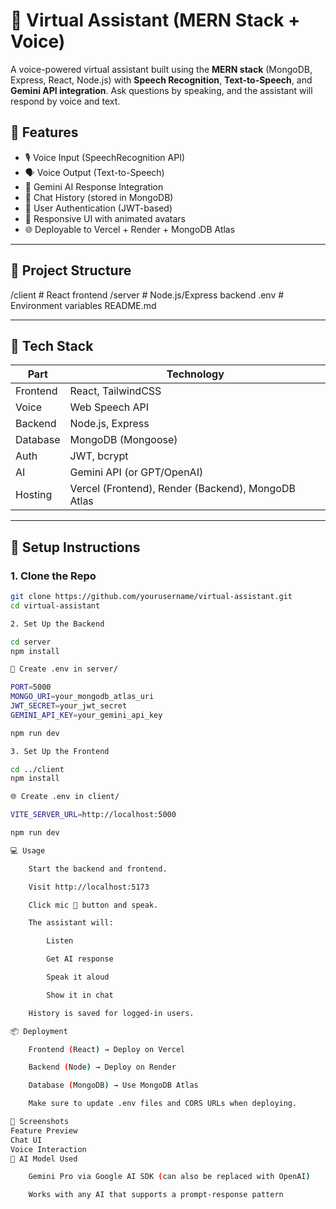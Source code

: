 # 🧠 Virtual Assistant (MERN Stack + Voice)

A voice-powered virtual assistant built using the **MERN stack** (MongoDB, Express, React, Node.js) with **Speech Recognition**, **Text-to-Speech**, and **Gemini API integration**. Ask questions by speaking, and the assistant will respond by voice and text.

## 🚀 Features

- 🎙️ Voice Input (SpeechRecognition API)
- 🗣️ Voice Output (Text-to-Speech)
- 🧠 Gemini AI Response Integration
- 💬 Chat History (stored in MongoDB)
- 👤 User Authentication (JWT-based)
- 🧾 Responsive UI with animated avatars
- 🌐 Deployable to Vercel + Render + MongoDB Atlas

---

## 📂 Project Structure

/client # React frontend
/server # Node.js/Express backend
.env # Environment variables
README.md


---

## 🧰 Tech Stack

| Part       | Technology                   |
|------------|------------------------------|
| Frontend   | React, TailwindCSS           |
| Voice      | Web Speech API               |
| Backend    | Node.js, Express             |
| Database   | MongoDB (Mongoose)           |
| Auth       | JWT, bcrypt                  |
| AI         | Gemini API (or GPT/OpenAI)   |
| Hosting    | Vercel (Frontend), Render (Backend), MongoDB Atlas |

---

## 🔧 Setup Instructions

### 1. Clone the Repo

```bash
git clone https://github.com/yourusername/virtual-assistant.git
cd virtual-assistant

2. Set Up the Backend

cd server
npm install

🔑 Create .env in server/

PORT=5000
MONGO_URI=your_mongodb_atlas_uri
JWT_SECRET=your_jwt_secret
GEMINI_API_KEY=your_gemini_api_key

npm run dev

3. Set Up the Frontend

cd ../client
npm install

🌐 Create .env in client/

VITE_SERVER_URL=http://localhost:5000

npm run dev

💻 Usage

    Start the backend and frontend.

    Visit http://localhost:5173

    Click mic 🎤 button and speak.

    The assistant will:

        Listen

        Get AI response

        Speak it aloud

        Show it in chat

    History is saved for logged-in users.

📦 Deployment

    Frontend (React) → Deploy on Vercel

    Backend (Node) → Deploy on Render

    Database (MongoDB) → Use MongoDB Atlas

    Make sure to update .env files and CORS URLs when deploying.

📸 Screenshots
Feature	Preview
Chat UI	
Voice Interaction	
🧠 AI Model Used

    Gemini Pro via Google AI SDK (can also be replaced with OpenAI)

    Works with any AI that supports a prompt-response pattern

